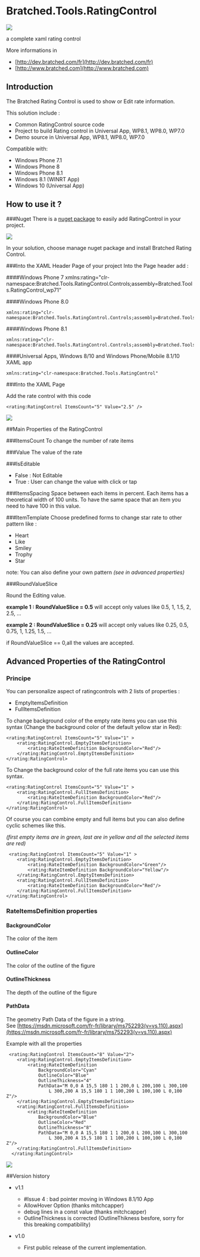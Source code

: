 # Bratched.Tools.RatingControl

![](http://dev.bratched.com/fr/wp-content/uploads/sites/2/2015/03/RateControlIcon_100x100.png)

a complete xaml rating control

More informations in
* [http://dev.bratched.com/fr](http://dev.bratched.com/fr)
* [http://www.bratched.com](http://www.bratched.com)


## Introduction ##

The Bratched Rating Control is used to show or Edit rate information.

This solution include :
 
 * Common RatingControl source code
 * Project to build Rating control in Universal App, WP8.1, WP8.0, WP7.0
 * Demo source in Universal App, WP8.1, WP8.0, WP7.0

Compatible with:

 * Windows Phone 7.1
 * Windows Phone 8
 * Windows Phone 8.1
 * Windows 8.1 (WINRT App)
 * Windows 10 (Universal App) 


## How to use it ? ##

###Nuget
There is a [nuget package](https://www.nuget.org/packages/BratchedTools.RatingControl/) to easily add RatingControl in your project.

![](http://dev.bratched.com/fr/wp-content/uploads/sites/2/2015/03/NugetRatingControl.png)

In your solution, choose manage nuget package and install Bratched Rating Control. 

###Into the XAML Header Page of your project
Into the Page header add :

####Windows Phone 7
	xmlns:rating="clr-namespace:Bratched.Tools.RatingControl.Controls;assembly=Bratched.Tools.RatingControl_wp71"

####Windows Phone 8.0

	xmlns:rating="clr-namespace:Bratched.Tools.RatingControl.Controls;assembly=Bratched.Tools.RatingControl_wp80"

####Windows Phone 8.1

    xmlns:rating="clr-namespace:Bratched.Tools.RatingControl.Controls;assembly=Bratched.Tools.RatingControl_wp81"

####Universal Apps, Windows 8/10 and Windows Phone/Mobile 8.1/10 XAML app

    xmlns:rating="clr-namespace:Bratched.Tools.RatingControl"

###Into the XAML Page

Add the rate control with this code

    <rating:RatingControl ItemsCount="5" Value="2.5" />

![](http://dev.bratched.com/fr/wp-content/uploads/sites/2/2015/03/VisualStudioRatingControl.png)

##Main Properties of the RatingControl

###ItemsCount
To change the number of rate items

###Value
The value of the rate

###IsEditable
* False : Not Editable
* True : User can change the value with click or tap

###ItemsSpacing
Space between each items in percent. 
Each items has a theoretical width of 100 units. To have the same space that an item you need to have 100 in this value.

###ItemTemplate
Choose predefined forms to change star rate to other pattern like : 

* Heart
* Like
* Smiley
* Trophy
* Star

note: You can also define your own pattern
*(see in advanced properties)*
    
###RoundValueSlice

Round the Editing value.

**example 1 : RoundValueSlice = 0.5** 
will accept only values like 0.5, 1, 1.5, 2, 2.5, ...

**example 2 : RoundValueSlice = 0.25** 
will accept only values like 0.25, 0.5, 0.75, 1, 1.25, 1.5, ...   

if RoundValueSlice == 0,all the values are accepted.

## Advanced Properties of the RatingControl
### Principe
You can personalize aspect of ratingcontrols with 2 lists of properties :

* EmptyItemsDefinition
* FullItemsDefinition

To change background color of the empty rate items you can use this syntax (Change the background color of the default yellow star in Red):

    <rating:RatingControl ItemsCount="5" Value="1" >
   		<rating:RatingControl.EmptyItemsDefinition>
    		<rating:RateItemDefinition BackgroundColor="Red"/>
    	</rating:RatingControl.EmptyItemsDefinition>
    </rating:RatingControl>

To Change the background color of the full rate items you can use this syntax.

    <rating:RatingControl ItemsCount="5" Value="1" >
   		<rating:RatingControl.FullItemsDefinition>
    		<rating:RateItemDefinition BackgroundColor="Red"/>
    	</rating:RatingControl.FullItemsDefinition>
    </rating:RatingControl>

Of course you can combine empty and full items but you can also define cyclic schemes like this.

*(first empty items are in green, last are in yellow and all the selected items are red)*

     <rating:RatingControl ItemsCount="5" Value="1" >
    	<rating:RatingControl.EmptyItemsDefinition>
    		<rating:RateItemDefinition BackgroundColor="Green"/>
    		<rating:RateItemDefinition BackgroundColor="Yellow"/>
    	</rating:RatingControl.EmptyItemsDefinition>
    	<rating:RatingControl.FullItemsDefinition>
    		<rating:RateItemDefinition BackgroundColor="Red"/>
    	</rating:RatingControl.FullItemsDefinition>
    </rating:RatingControl>

### RateItemsDefinition properties

#### BackgroundColor
The color of the item

#### OutlineColor
The color of the outline of the figure

#### OutlineThickness
The depth of the outline of the figure

#### PathData
The geometry Path Data of the figure in a string.	
See [https://msdn.microsoft.com/fr-fr/library/ms752293(v=vs.110).aspx](https://msdn.microsoft.com/fr-fr/library/ms752293(v=vs.110).aspx)

Example with all the properties

     <rating:RatingControl ItemsCount="8" Value="2">
        <rating:RatingControl.EmptyItemsDefinition>
            <rating:RateItemDefinition 
                BackgroundColor="Cyan"
                OutlineColor="Blue"
                OutlineThickness="4"
                PathData="M 0,0 A 15,5 180 1 1 200,0 L 200,100 L 300,100 
                    L 300,200 A 15,5 180 1 1 100,200 L 100,100 L 0,100 Z"/>
        </rating:RatingControl.EmptyItemsDefinition>
        <rating:RatingControl.FullItemsDefinition>
            <rating:RateItemDefinition
                BackgroundColor="Blue"
                OutlineColor="Red"
                OutlineThickness="8"
                PathData="M 0,0 A 15,5 180 1 1 200,0 L 200,100 L 300,100 
                    L 300,200 A 15,5 180 1 1 100,200 L 100,100 L 0,100 Z"/>
        </rating:RatingControl.FullItemsDefinition>
      </rating:RatingControl>
 
 ![](http://dev.bratched.com/fr/wp-content/uploads/sites/2/2015/03/VisualStudioRatingControl2.png)
 
##Version history

 * v1.1
    * #Issue 4 : bad pointer moving in Windows 8.1/10 App
    * AllowHover Option (thanks mitchcapper)
    * debug lines in a const value (thanks mitchcapper)
    * OutlineThickness is corrected (OutlineThikness besfore, sorry for this breaking compatibility)


 * v1.0 

	* First public release of the current implementation.




